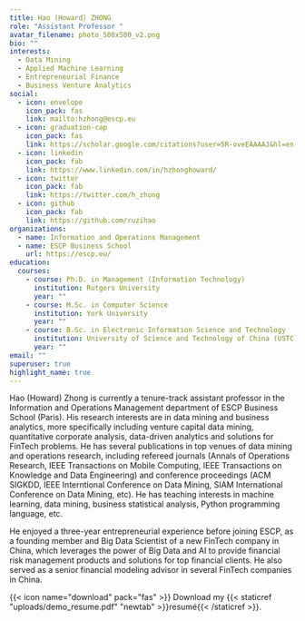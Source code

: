 ```yaml
---
title: Hao (Howard) ZHONG
role: "Assistant Professor "
avatar_filename: photo_500x500_v2.png
bio: ""
interests:
  - Data Mining
  - Applied Machine Learning
  - Entrepreneurial Finance
  - Business Venture Analytics
social:
  - icon: envelope
    icon_pack: fas
    link: mailto:hzhong@escp.eu
  - icon: graduation-cap
    icon_pack: fas
    link: https://scholar.google.com/citations?user=5R-oveEAAAAJ&hl=en
  - icon: linkedin
    icon_pack: fab
    link: https://www.linkedin.com/in/hzhonghoward/
  - icon: twitter
    icon_pack: fab
    link: https://twitter.com/h_zhong
  - icon: github
    icon_pack: fab
    link: https://github.com/ruzihao
organizations:
  - name: Information and Operations Management
  - name: ESCP Business School
    url: https://escp.eu/
education:
  courses:
    - course: Ph.D. in Management (Information Technology)
      institution: Rutgers University
      year: ""
    - course: M.Sc. in Computer Science
      institution: York University
      year: ""
    - course: B.Sc. in Electronic Information Science and Technology
      institution: University of Science and Technology of China (USTC)
      year: ""
email: ""
superuser: true
highlight_name: true
---
```


Hao (Howard) Zhong is currently a tenure-track assistant professor in the Information and Operations Management department of ESCP Business School (Paris). His research interests are in data mining and business analytics, more specifically including venture capital data mining, quantitative corporate analysis, data-driven analytics and solutions for FinTech problems. He has several publications in top venues of data mining and operations research, including refereed journals (Annals of Operations Research, IEEE Transactions on Mobile Computing, IEEE Transactions on Knowledge and Data Engineering) and conference proceedings (ACM SIGKDD, IEEE Interntional Conference on Data Mining, SIAM International Conference on Data Mining, etc). He has teaching interests in machine learning, data mining, business statistical analysis, Python programming language, etc.

He enjoyed a three-year entrepreneurial experience before joining ESCP, as a founding member and Big Data Scientist of a new FinTech company in China, which leverages the power of Big Data and AI to provide financial risk management products and solutions for top financial clients. He also served as a senior financial modeling advisor in several FinTech companies in China.

{{< icon name="download" pack="fas" >}} Download my {{< staticref "uploads/demo_resume.pdf" "newtab" >}}resumé{{< /staticref >}}.
